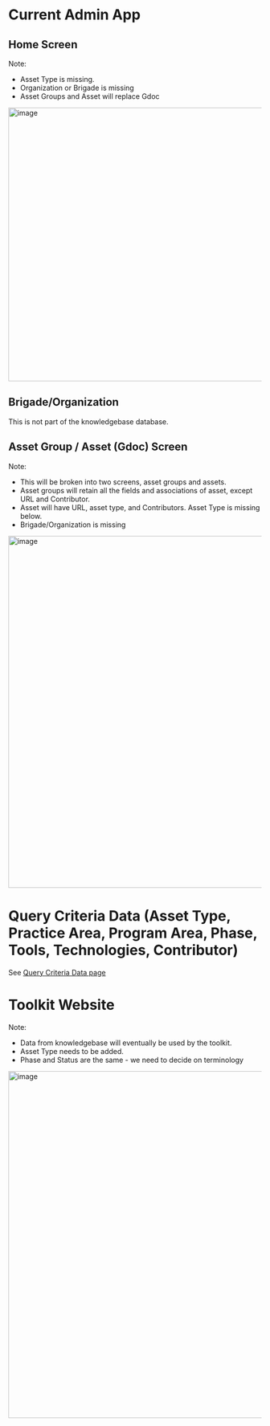 # Current Admin App
## Home Screen
Note: 
- Asset Type is missing.  
- Organization or Brigade is missing
- Asset Groups and Asset will replace Gdoc
<img width="545" alt="image" src="https://github.com/hackforla/knowledgebase/assets/32078396/913fa3a8-2bc2-4ce0-9794-819c63e2e8de">

## Brigade/Organization
This is not part of the knowledgebase database.  
## Asset Group / Asset (Gdoc) Screen
Note: 
- This will be broken into two screens, asset groups and assets. 
- Asset groups will retain all the fields and associations of asset, except URL and Contributor. 
- Asset will have URL, asset type, and Contributors.  Asset Type is missing below.
- Brigade/Organization is missing
<img width="701" alt="image" src="https://github.com/hackforla/knowledgebase/assets/32078396/712a7ab6-9f15-40a2-b854-df62b8bef7d9">

# Query Criteria Data (Asset Type, Practice Area, Program Area, Phase, Tools, Technologies, Contributor)
See [Query Criteria Data page](../Query-Criteria-Data)

# Toolkit Website
Note:
- Data from knowledgebase will eventually be used by the toolkit.  
- Asset Type needs to be added.  
- Phase and Status are the same - we need to decide on terminology
<img width="691" alt="image" src="https://github.com/hackforla/knowledgebase/assets/32078396/31451f80-d061-4630-8a4b-2ecb4d1e23dc"/>

